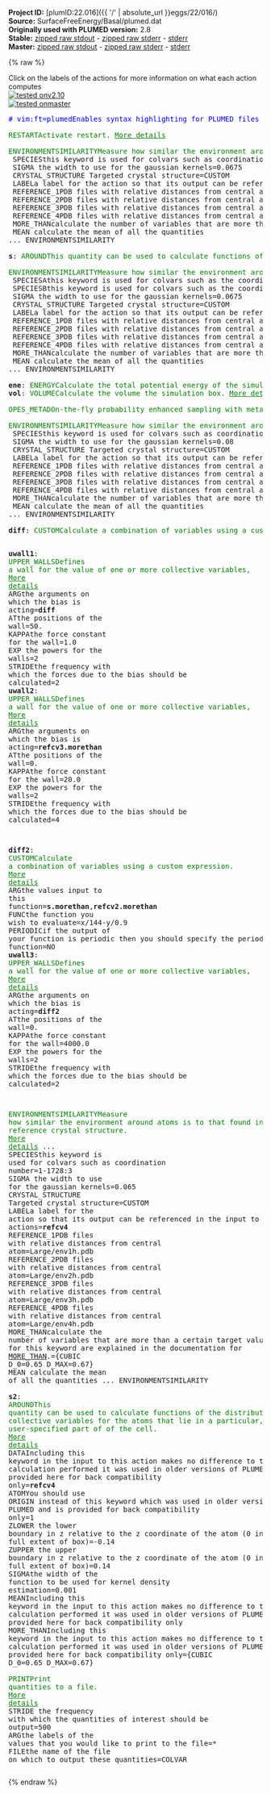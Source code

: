 **Project ID:** [plumID:22.016]({{ '/' | absolute_url }}eggs/22/016/)  
**Source:** SurfaceFreeEnergy/Basal/plumed.dat  
**Originally used with PLUMED version:** 2.8  
**Stable:** [zipped raw stdout](plumed.dat.plumed.stdout.txt.zip) - [zipped raw stderr](plumed.dat.plumed.stderr.txt.zip) - [stderr](plumed.dat.plumed.stderr)  
**Master:** [zipped raw stdout](plumed.dat.plumed_master.stdout.txt.zip) - [zipped raw stderr](plumed.dat.plumed_master.stderr.txt.zip) - [stderr](plumed.dat.plumed_master.stderr)  

{% raw %}
<div class="plumedpreheader">
<div class="headerInfo" id="value_details_data/SurfaceFreeEnergy/Basal/plumed.dat"> Click on the labels of the actions for more information on what each action computes </div>
<div class="containerBadge">
<div class="headerBadge"><a href="plumed.dat.plumed.stderr"><img src="https://img.shields.io/badge/v2.10-passing-green.svg" alt="tested onv2.10" /></a></div>
<div class="headerBadge"><a href="plumed.dat.plumed_master.stderr"><img src="https://img.shields.io/badge/master-passing-green.svg" alt="tested onmaster" /></a></div>
</div>
</div>
<pre class="plumedlisting">
<span class="plumedtooltip" style="color:blue"># vim:ft=plumed<span class="right">Enables syntax highlighting for PLUMED files in vim. See <a href="https://www.plumed.org/doc-master/user-doc/html/vim">here for more details. </a><i></i></span></span>
<br/><span class="plumedtooltip" style="color:green">RESTART<span class="right">Activate restart. <a href="https://www.plumed.org/doc-master/user-doc/html/RESTART" style="color:green">More details</a><i></i></span></span>
<br/><span style="display:none;" id="data/SurfaceFreeEnergy/Basal/plumed.dat">The RESTART action with label <b></b> calculates something</span><span class="plumedtooltip" style="color:green">ENVIRONMENTSIMILARITY<span class="right">Measure how similar the environment around atoms is to that found in some reference crystal structure. <a href="https://www.plumed.org/doc-master/user-doc/html/ENVIRONMENTSIMILARITY" style="color:green">More details</a><i></i></span></span> ...
 <span class="plumedtooltip">SPECIES<span class="right">this keyword is used for colvars such as coordination number<i></i></span></span>=1-1728:3
 <span class="plumedtooltip">SIGMA<span class="right"> the width to use for the gaussian kernels<i></i></span></span>=0.0675
 <span class="plumedtooltip">CRYSTAL_STRUCTURE<span class="right"> Targeted crystal structure<i></i></span></span>=CUSTOM
 <span class="plumedtooltip">LABEL<span class="right">a label for the action so that its output can be referenced in the input to other actions<i></i></span></span>=<b name="data/SurfaceFreeEnergy/Basal/plumed.datrefcv" onclick='showPath("data/SurfaceFreeEnergy/Basal/plumed.dat","data/SurfaceFreeEnergy/Basal/plumed.datrefcv","data/SurfaceFreeEnergy/Basal/plumed.datrefcv","brown")'>refcv</b>
 <span class="plumedtooltip">REFERENCE_1<span class="right">PDB files with relative distances from central atom<i></i></span></span>=env1h.pdb
 <span class="plumedtooltip">REFERENCE_2<span class="right">PDB files with relative distances from central atom<i></i></span></span>=env2h.pdb
 <span class="plumedtooltip">REFERENCE_3<span class="right">PDB files with relative distances from central atom<i></i></span></span>=env3h.pdb
 <span class="plumedtooltip">REFERENCE_4<span class="right">PDB files with relative distances from central atom<i></i></span></span>=env4h.pdb
 <span class="plumedtooltip">MORE_THAN<span class="right">calculate the number of variables that are more than a certain target value. Options for this keyword are explained in the documentation for <a href="https://www.plumed.org/doc-master/user-doc/html/MORE_THAN">MORE_THAN</a>.<i></i></span></span>={CUBIC D_0=0.60 D_MAX=0.98}
 <span class="plumedtooltip">MEAN<span class="right"> calculate the mean of all the quantities<i></i></span></span>
... ENVIRONMENTSIMILARITY
<br/><span style="display:none;" id="data/SurfaceFreeEnergy/Basal/plumed.datrefcv">The ENVIRONMENTSIMILARITY action with label <b>refcv</b> calculates the following quantities:<table  align="center" frame="void" width="95%" cellpadding="5%"><tr><td width="5%"><b> Quantity </b>  </td><td><b> Description </b> </td></tr><tr><td width="5%">refcv.value</td><td>the environmental similar parameter for each of the input atoms</td></tr><tr><td width="5%">refcv.morethan</td><td>the number of colvars that have a value more than a threshold</td></tr><tr><td width="5%">refcv.mean</td><td>the mean of the colvars</td></tr></table></span><b name="data/SurfaceFreeEnergy/Basal/plumed.dats" onclick='showPath("data/SurfaceFreeEnergy/Basal/plumed.dat","data/SurfaceFreeEnergy/Basal/plumed.dats","data/SurfaceFreeEnergy/Basal/plumed.dats","brown")'>s</b>: <span class="plumedtooltip" style="color:green">AROUND<span class="right">This quantity can be used to calculate functions of the distribution of collective variables for the atoms that lie in a particular, user-specified part of of the cell. <a href="https://www.plumed.org/doc-master/user-doc/html/AROUND" style="color:green">More details</a><i></i></span></span> <span class="plumedtooltip">DATA<span class="right">Including this keyword in the input to this action makes no difference to the calculation performed it was used in older versions of PLUMED and is provided here for back compatibility only<i></i></span></span>=<b name="data/SurfaceFreeEnergy/Basal/plumed.datrefcv">refcv</b> <span class="plumedtooltip">ATOM<span class="right">You should use ORIGIN instead of this keyword which was used in older versions of PLUMED and is provided for back compatibility only<i></i></span></span>=1 <span class="plumedtooltip">ZLOWER<span class="right"> the lower boundary in z relative to the z coordinate of the atom (0 indicates use full extent of box)<i></i></span></span>=-0.5 <span class="plumedtooltip">ZUPPER<span class="right"> the upper boundary in z relative to the z coordinate of the atom (0 indicates use full extent of box)<i></i></span></span>=0.5 <span class="plumedtooltip">SIGMA<span class="right">the width of the function to be used for kernel density estimation<i></i></span></span>=0.03 <span class="plumedtooltip">MEAN<span class="right">Including this keyword in the input to this action makes no difference to the calculation performed it was used in older versions of PLUMED and is provided here for back compatibility only<i></i></span></span> <span class="plumedtooltip">MORE_THAN<span class="right">Including this keyword in the input to this action makes no difference to the calculation performed it was used in older versions of PLUMED and is provided here for back compatibility only<i></i></span></span>={CUBIC D_0=0.60 D_MAX=0.98}
<br/><span style="display:none;" id="data/SurfaceFreeEnergy/Basal/plumed.dats">The AROUND action with label <b>s</b> calculates the following quantities:<table  align="center" frame="void" width="95%" cellpadding="5%"><tr><td width="5%"><b> Quantity </b>  </td><td><b> Description </b> </td></tr><tr><td width="5%">s.value</td><td>sum of values of input CVs in regin of interest</td></tr><tr><td width="5%">s.morethan</td><td>the number of cvs in the region of interest that are more than a certain threshold</td></tr><tr><td width="5%">s.mean</td><td>the average values of the colvar in the region of interest</td></tr></table></span><span class="plumedtooltip" style="color:green">ENVIRONMENTSIMILARITY<span class="right">Measure how similar the environment around atoms is to that found in some reference crystal structure. <a href="https://www.plumed.org/doc-master/user-doc/html/ENVIRONMENTSIMILARITY" style="color:green">More details</a><i></i></span></span> ...
 <span class="plumedtooltip">SPECIESA<span class="right">this keyword is used for colvars such as the coordination number<i></i></span></span>=1
 <span class="plumedtooltip">SPECIESB<span class="right">this keyword is used for colvars such as the coordination number<i></i></span></span>=4-1728:3
 <span class="plumedtooltip">SIGMA<span class="right"> the width to use for the gaussian kernels<i></i></span></span>=0.0675
 <span class="plumedtooltip">CRYSTAL_STRUCTURE<span class="right"> Targeted crystal structure<i></i></span></span>=CUSTOM
 <span class="plumedtooltip">LABEL<span class="right">a label for the action so that its output can be referenced in the input to other actions<i></i></span></span>=<b name="data/SurfaceFreeEnergy/Basal/plumed.datrefcv2" onclick='showPath("data/SurfaceFreeEnergy/Basal/plumed.dat","data/SurfaceFreeEnergy/Basal/plumed.datrefcv2","data/SurfaceFreeEnergy/Basal/plumed.datrefcv2","brown")'>refcv2</b>
 <span class="plumedtooltip">REFERENCE_1<span class="right">PDB files with relative distances from central atom<i></i></span></span>=env1h.pdb
 <span class="plumedtooltip">REFERENCE_2<span class="right">PDB files with relative distances from central atom<i></i></span></span>=env2h.pdb
 <span class="plumedtooltip">REFERENCE_3<span class="right">PDB files with relative distances from central atom<i></i></span></span>=env3h.pdb
 <span class="plumedtooltip">REFERENCE_4<span class="right">PDB files with relative distances from central atom<i></i></span></span>=env4h.pdb
 <span class="plumedtooltip">MORE_THAN<span class="right">calculate the number of variables that are more than a certain target value. Options for this keyword are explained in the documentation for <a href="https://www.plumed.org/doc-master/user-doc/html/MORE_THAN">MORE_THAN</a>.<i></i></span></span>={CUBIC D_0=0.60 D_MAX=0.98}
 <span class="plumedtooltip">MEAN<span class="right"> calculate the mean of all the quantities<i></i></span></span>
... ENVIRONMENTSIMILARITY
<br/><span style="display:none;" id="data/SurfaceFreeEnergy/Basal/plumed.datrefcv2">The ENVIRONMENTSIMILARITY action with label <b>refcv2</b> calculates the following quantities:<table  align="center" frame="void" width="95%" cellpadding="5%"><tr><td width="5%"><b> Quantity </b>  </td><td><b> Description </b> </td></tr><tr><td width="5%">refcv2.value</td><td>the environmental similar parameter for each of the input atoms</td></tr><tr><td width="5%">refcv2.morethan</td><td>the number of colvars that have a value more than a threshold</td></tr><tr><td width="5%">refcv2.mean</td><td>the mean of the colvars</td></tr></table></span><b name="data/SurfaceFreeEnergy/Basal/plumed.datene" onclick='showPath("data/SurfaceFreeEnergy/Basal/plumed.dat","data/SurfaceFreeEnergy/Basal/plumed.datene","data/SurfaceFreeEnergy/Basal/plumed.datene","brown")'>ene</b>: <span class="plumedtooltip" style="color:green">ENERGY<span class="right">Calculate the total potential energy of the simulation box. <a href="https://www.plumed.org/doc-master/user-doc/html/ENERGY" style="color:green">More details</a><i></i></span></span> 
<span style="display:none;" id="data/SurfaceFreeEnergy/Basal/plumed.datene">The ENERGY action with label <b>ene</b> calculates something</span><b name="data/SurfaceFreeEnergy/Basal/plumed.datvol" onclick='showPath("data/SurfaceFreeEnergy/Basal/plumed.dat","data/SurfaceFreeEnergy/Basal/plumed.datvol","data/SurfaceFreeEnergy/Basal/plumed.datvol","brown")'>vol</b>: <span class="plumedtooltip" style="color:green">VOLUME<span class="right">Calculate the volume the simulation box. <a href="https://www.plumed.org/doc-master/user-doc/html/VOLUME" style="color:green">More details</a><i></i></span></span>
<br/><span style="display:none;" id="data/SurfaceFreeEnergy/Basal/plumed.datvol">The VOLUME action with label <b>vol</b> calculates the volume of simulation box</span><span class="plumedtooltip" style="color:green">OPES_METAD<span class="right">On-the-fly probability enhanced sampling with metadynamics-like target distribution. <a href="https://www.plumed.org/doc-master/user-doc/html/OPES_METAD" style="color:green">More details</a><i></i></span></span> <span class="plumedtooltip">ARG<span class="right">the labels of the scalars on which the bias will act<i></i></span></span>=<b name="data/SurfaceFreeEnergy/Basal/plumed.dats">s.morethan</b>,<b name="data/SurfaceFreeEnergy/Basal/plumed.datrefcv2">refcv2.morethan</b> <span class="plumedtooltip">PACE<span class="right">the frequency for kernel deposition<i></i></span></span>=500 <span class="plumedtooltip">STRIDE<span class="right">the frequency with which the forces due to the bias should be calculated<i></i></span></span>=2 <span class="plumedtooltip">TEMP<span class="right"> temperature<i></i></span></span>=312 <span class="plumedtooltip">BARRIER<span class="right">the free energy barrier to be overcome<i></i></span></span>=350 <span class="plumedtooltip">WALKERS_MPI<span class="right"> switch on MPI version of multiple walkers<i></i></span></span> 
<br/><span class="plumedtooltip" style="color:green">ENVIRONMENTSIMILARITY<span class="right">Measure how similar the environment around atoms is to that found in some reference crystal structure. <a href="https://www.plumed.org/doc-master/user-doc/html/ENVIRONMENTSIMILARITY" style="color:green">More details</a><i></i></span></span> ...
 <span class="plumedtooltip">SPECIES<span class="right">this keyword is used for colvars such as coordination number<i></i></span></span>=1-1728:3
 <span class="plumedtooltip">SIGMA<span class="right"> the width to use for the gaussian kernels<i></i></span></span>=0.08
 <span class="plumedtooltip">CRYSTAL_STRUCTURE<span class="right"> Targeted crystal structure<i></i></span></span>=CUSTOM
 <span class="plumedtooltip">LABEL<span class="right">a label for the action so that its output can be referenced in the input to other actions<i></i></span></span>=<b name="data/SurfaceFreeEnergy/Basal/plumed.datrefcv3" onclick='showPath("data/SurfaceFreeEnergy/Basal/plumed.dat","data/SurfaceFreeEnergy/Basal/plumed.datrefcv3","data/SurfaceFreeEnergy/Basal/plumed.datrefcv3","brown")'>refcv3</b>
 <span class="plumedtooltip">REFERENCE_1<span class="right">PDB files with relative distances from central atom<i></i></span></span>=env1c.pdb
 <span class="plumedtooltip">REFERENCE_2<span class="right">PDB files with relative distances from central atom<i></i></span></span>=env2c.pdb
 <span class="plumedtooltip">REFERENCE_3<span class="right">PDB files with relative distances from central atom<i></i></span></span>=env3c.pdb
 <span class="plumedtooltip">REFERENCE_4<span class="right">PDB files with relative distances from central atom<i></i></span></span>=env4c.pdb
 <span class="plumedtooltip">MORE_THAN<span class="right">calculate the number of variables that are more than a certain target value. Options for this keyword are explained in the documentation for <a href="https://www.plumed.org/doc-master/user-doc/html/MORE_THAN">MORE_THAN</a>.<i></i></span></span>={CUBIC D_0=1.00 D_MAX=1.13}
 <span class="plumedtooltip">MEAN<span class="right"> calculate the mean of all the quantities<i></i></span></span>
... ENVIRONMENTSIMILARITY
<br/><span style="display:none;" id="data/SurfaceFreeEnergy/Basal/plumed.datrefcv3">The ENVIRONMENTSIMILARITY action with label <b>refcv3</b> calculates the following quantities:<table  align="center" frame="void" width="95%" cellpadding="5%"><tr><td width="5%"><b> Quantity </b>  </td><td><b> Description </b> </td></tr><tr><td width="5%">refcv3.value</td><td>the environmental similar parameter for each of the input atoms</td></tr><tr><td width="5%">refcv3.morethan</td><td>the number of colvars that have a value more than a threshold</td></tr><tr><td width="5%">refcv3.mean</td><td>the mean of the colvars</td></tr></table></span><b name="data/SurfaceFreeEnergy/Basal/plumed.datdiff" onclick='showPath("data/SurfaceFreeEnergy/Basal/plumed.dat","data/SurfaceFreeEnergy/Basal/plumed.datdiff","data/SurfaceFreeEnergy/Basal/plumed.datdiff","brown")'>diff</b>: <span class="plumedtooltip" style="color:green">CUSTOM<span class="right">Calculate a combination of variables using a custom expression. <a href="https://www.plumed.org/doc-master/user-doc/html/CUSTOM" style="color:green">More details</a><i></i></span></span> <span class="plumedtooltip">ARG<span class="right">the values input to this function<i></i></span></span>=<b name="data/SurfaceFreeEnergy/Basal/plumed.datrefcv">refcv.morethan</b>,<b name="data/SurfaceFreeEnergy/Basal/plumed.dats">s.morethan</b> <span class="plumedtooltip">FUNC<span class="right">the function you wish to evaluate<i></i></span></span>=x-y <span class="plumedtooltip">PERIODIC<span class="right">if the output of your function is periodic then you should specify the periodicity of the function<i></i></span></span>=NO

<span style="display:none;" id="data/SurfaceFreeEnergy/Basal/plumed.datdiff">The CUSTOM action with label <b>diff</b> calculates the following quantities:<table  align="center" frame="void" width="95%" cellpadding="5%"><tr><td width="5%"><b> Quantity </b>  </td><td><b> Description </b> </td></tr><tr><td width="5%">diff.value</td><td>an arbitrary function</td></tr></table></span><b name="data/SurfaceFreeEnergy/Basal/plumed.datuwall1" onclick='showPath("data/SurfaceFreeEnergy/Basal/plumed.dat","data/SurfaceFreeEnergy/Basal/plumed.datuwall1","data/SurfaceFreeEnergy/Basal/plumed.datuwall1","brown")'>uwall1</b>: <span class="plumedtooltip" style="color:green">UPPER_WALLS<span class="right">Defines a wall for the value of one or more collective variables, <a href="https://www.plumed.org/doc-master/user-doc/html/UPPER_WALLS" style="color:green">More details</a><i></i></span></span> <span class="plumedtooltip">ARG<span class="right">the arguments on which the bias is acting<i></i></span></span>=<b name="data/SurfaceFreeEnergy/Basal/plumed.datdiff">diff</b> <span class="plumedtooltip">AT<span class="right">the positions of the wall<i></i></span></span>=50. <span class="plumedtooltip">KAPPA<span class="right">the force constant for the wall<i></i></span></span>=1.0 <span class="plumedtooltip">EXP<span class="right"> the powers for the walls<i></i></span></span>=2 <span class="plumedtooltip">STRIDE<span class="right">the frequency with which the forces due to the bias should be calculated<i></i></span></span>=2
<span style="display:none;" id="data/SurfaceFreeEnergy/Basal/plumed.datuwall1">The UPPER_WALLS action with label <b>uwall1</b> calculates the following quantities:<table  align="center" frame="void" width="95%" cellpadding="5%"><tr><td width="5%"><b> Quantity </b>  </td><td><b> Description </b> </td></tr><tr><td width="5%">uwall1.bias</td><td>the instantaneous value of the bias potential</td></tr><tr><td width="5%">uwall1.force2</td><td>the instantaneous value of the squared force due to this bias potential</td></tr></table></span><b name="data/SurfaceFreeEnergy/Basal/plumed.datuwall2" onclick='showPath("data/SurfaceFreeEnergy/Basal/plumed.dat","data/SurfaceFreeEnergy/Basal/plumed.datuwall2","data/SurfaceFreeEnergy/Basal/plumed.datuwall2","brown")'>uwall2</b>: <span class="plumedtooltip" style="color:green">UPPER_WALLS<span class="right">Defines a wall for the value of one or more collective variables, <a href="https://www.plumed.org/doc-master/user-doc/html/UPPER_WALLS" style="color:green">More details</a><i></i></span></span> <span class="plumedtooltip">ARG<span class="right">the arguments on which the bias is acting<i></i></span></span>=<b name="data/SurfaceFreeEnergy/Basal/plumed.datrefcv3">refcv3.morethan</b> <span class="plumedtooltip">AT<span class="right">the positions of the wall<i></i></span></span>=0. <span class="plumedtooltip">KAPPA<span class="right">the force constant for the wall<i></i></span></span>=20.0 <span class="plumedtooltip">EXP<span class="right"> the powers for the walls<i></i></span></span>=2 <span class="plumedtooltip">STRIDE<span class="right">the frequency with which the forces due to the bias should be calculated<i></i></span></span>=4

<span style="display:none;" id="data/SurfaceFreeEnergy/Basal/plumed.datuwall2">The UPPER_WALLS action with label <b>uwall2</b> calculates the following quantities:<table  align="center" frame="void" width="95%" cellpadding="5%"><tr><td width="5%"><b> Quantity </b>  </td><td><b> Description </b> </td></tr><tr><td width="5%">uwall2.bias</td><td>the instantaneous value of the bias potential</td></tr><tr><td width="5%">uwall2.force2</td><td>the instantaneous value of the squared force due to this bias potential</td></tr></table></span><b name="data/SurfaceFreeEnergy/Basal/plumed.datdiff2" onclick='showPath("data/SurfaceFreeEnergy/Basal/plumed.dat","data/SurfaceFreeEnergy/Basal/plumed.datdiff2","data/SurfaceFreeEnergy/Basal/plumed.datdiff2","brown")'>diff2</b>: <span class="plumedtooltip" style="color:green">CUSTOM<span class="right">Calculate a combination of variables using a custom expression. <a href="https://www.plumed.org/doc-master/user-doc/html/CUSTOM" style="color:green">More details</a><i></i></span></span> <span class="plumedtooltip">ARG<span class="right">the values input to this function<i></i></span></span>=<b name="data/SurfaceFreeEnergy/Basal/plumed.dats">s.morethan</b>,<b name="data/SurfaceFreeEnergy/Basal/plumed.datrefcv2">refcv2.morethan</b> <span class="plumedtooltip">FUNC<span class="right">the function you wish to evaluate<i></i></span></span>=x/144-y/0.9 <span class="plumedtooltip">PERIODIC<span class="right">if the output of your function is periodic then you should specify the periodicity of the function<i></i></span></span>=NO
<span style="display:none;" id="data/SurfaceFreeEnergy/Basal/plumed.datdiff2">The CUSTOM action with label <b>diff2</b> calculates the following quantities:<table  align="center" frame="void" width="95%" cellpadding="5%"><tr><td width="5%"><b> Quantity </b>  </td><td><b> Description </b> </td></tr><tr><td width="5%">diff2.value</td><td>an arbitrary function</td></tr></table></span><b name="data/SurfaceFreeEnergy/Basal/plumed.datuwall3" onclick='showPath("data/SurfaceFreeEnergy/Basal/plumed.dat","data/SurfaceFreeEnergy/Basal/plumed.datuwall3","data/SurfaceFreeEnergy/Basal/plumed.datuwall3","brown")'>uwall3</b>: <span class="plumedtooltip" style="color:green">UPPER_WALLS<span class="right">Defines a wall for the value of one or more collective variables, <a href="https://www.plumed.org/doc-master/user-doc/html/UPPER_WALLS" style="color:green">More details</a><i></i></span></span> <span class="plumedtooltip">ARG<span class="right">the arguments on which the bias is acting<i></i></span></span>=<b name="data/SurfaceFreeEnergy/Basal/plumed.datdiff2">diff2</b> <span class="plumedtooltip">AT<span class="right">the positions of the wall<i></i></span></span>=0. <span class="plumedtooltip">KAPPA<span class="right">the force constant for the wall<i></i></span></span>=4000.0 <span class="plumedtooltip">EXP<span class="right"> the powers for the walls<i></i></span></span>=2 <span class="plumedtooltip">STRIDE<span class="right">the frequency with which the forces due to the bias should be calculated<i></i></span></span>=2

<span style="display:none;" id="data/SurfaceFreeEnergy/Basal/plumed.datuwall3">The UPPER_WALLS action with label <b>uwall3</b> calculates the following quantities:<table  align="center" frame="void" width="95%" cellpadding="5%"><tr><td width="5%"><b> Quantity </b>  </td><td><b> Description </b> </td></tr><tr><td width="5%">uwall3.bias</td><td>the instantaneous value of the bias potential</td></tr><tr><td width="5%">uwall3.force2</td><td>the instantaneous value of the squared force due to this bias potential</td></tr></table></span><span class="plumedtooltip" style="color:green">ENVIRONMENTSIMILARITY<span class="right">Measure how similar the environment around atoms is to that found in some reference crystal structure. <a href="https://www.plumed.org/doc-master/user-doc/html/ENVIRONMENTSIMILARITY" style="color:green">More details</a><i></i></span></span> ...
 <span class="plumedtooltip">SPECIES<span class="right">this keyword is used for colvars such as coordination number<i></i></span></span>=1-1728:3
 <span class="plumedtooltip">SIGMA<span class="right"> the width to use for the gaussian kernels<i></i></span></span>=0.065
 <span class="plumedtooltip">CRYSTAL_STRUCTURE<span class="right"> Targeted crystal structure<i></i></span></span>=CUSTOM
 <span class="plumedtooltip">LABEL<span class="right">a label for the action so that its output can be referenced in the input to other actions<i></i></span></span>=<b name="data/SurfaceFreeEnergy/Basal/plumed.datrefcv4" onclick='showPath("data/SurfaceFreeEnergy/Basal/plumed.dat","data/SurfaceFreeEnergy/Basal/plumed.datrefcv4","data/SurfaceFreeEnergy/Basal/plumed.datrefcv4","brown")'>refcv4</b>
 <span class="plumedtooltip">REFERENCE_1<span class="right">PDB files with relative distances from central atom<i></i></span></span>=Large/env1h.pdb
 <span class="plumedtooltip">REFERENCE_2<span class="right">PDB files with relative distances from central atom<i></i></span></span>=Large/env2h.pdb
 <span class="plumedtooltip">REFERENCE_3<span class="right">PDB files with relative distances from central atom<i></i></span></span>=Large/env3h.pdb
 <span class="plumedtooltip">REFERENCE_4<span class="right">PDB files with relative distances from central atom<i></i></span></span>=Large/env4h.pdb
 <span class="plumedtooltip">MORE_THAN<span class="right">calculate the number of variables that are more than a certain target value. Options for this keyword are explained in the documentation for <a href="https://www.plumed.org/doc-master/user-doc/html/MORE_THAN">MORE_THAN</a>.<i></i></span></span>={CUBIC D_0=0.65 D_MAX=0.67}
 <span class="plumedtooltip">MEAN<span class="right"> calculate the mean of all the quantities<i></i></span></span>
... ENVIRONMENTSIMILARITY
<br/><span style="display:none;" id="data/SurfaceFreeEnergy/Basal/plumed.datrefcv4">The ENVIRONMENTSIMILARITY action with label <b>refcv4</b> calculates the following quantities:<table  align="center" frame="void" width="95%" cellpadding="5%"><tr><td width="5%"><b> Quantity </b>  </td><td><b> Description </b> </td></tr><tr><td width="5%">refcv4.value</td><td>the environmental similar parameter for each of the input atoms</td></tr><tr><td width="5%">refcv4.morethan</td><td>the number of colvars that have a value more than a threshold</td></tr><tr><td width="5%">refcv4.mean</td><td>the mean of the colvars</td></tr></table></span><b name="data/SurfaceFreeEnergy/Basal/plumed.dats2" onclick='showPath("data/SurfaceFreeEnergy/Basal/plumed.dat","data/SurfaceFreeEnergy/Basal/plumed.dats2","data/SurfaceFreeEnergy/Basal/plumed.dats2","brown")'>s2</b>: <span class="plumedtooltip" style="color:green">AROUND<span class="right">This quantity can be used to calculate functions of the distribution of collective variables for the atoms that lie in a particular, user-specified part of of the cell. <a href="https://www.plumed.org/doc-master/user-doc/html/AROUND" style="color:green">More details</a><i></i></span></span> <span class="plumedtooltip">DATA<span class="right">Including this keyword in the input to this action makes no difference to the calculation performed it was used in older versions of PLUMED and is provided here for back compatibility only<i></i></span></span>=<b name="data/SurfaceFreeEnergy/Basal/plumed.datrefcv4">refcv4</b> <span class="plumedtooltip">ATOM<span class="right">You should use ORIGIN instead of this keyword which was used in older versions of PLUMED and is provided for back compatibility only<i></i></span></span>=1 <span class="plumedtooltip">ZLOWER<span class="right"> the lower boundary in z relative to the z coordinate of the atom (0 indicates use full extent of box)<i></i></span></span>=-0.14 <span class="plumedtooltip">ZUPPER<span class="right"> the upper boundary in z relative to the z coordinate of the atom (0 indicates use full extent of box)<i></i></span></span>=0.14 <span class="plumedtooltip">SIGMA<span class="right">the width of the function to be used for kernel density estimation<i></i></span></span>=0.001 <span class="plumedtooltip">MEAN<span class="right">Including this keyword in the input to this action makes no difference to the calculation performed it was used in older versions of PLUMED and is provided here for back compatibility only<i></i></span></span> <span class="plumedtooltip">MORE_THAN<span class="right">Including this keyword in the input to this action makes no difference to the calculation performed it was used in older versions of PLUMED and is provided here for back compatibility only<i></i></span></span>={CUBIC D_0=0.65 D_MAX=0.67}
<br/><span style="display:none;" id="data/SurfaceFreeEnergy/Basal/plumed.dats2">The AROUND action with label <b>s2</b> calculates the following quantities:<table  align="center" frame="void" width="95%" cellpadding="5%"><tr><td width="5%"><b> Quantity </b>  </td><td><b> Description </b> </td></tr><tr><td width="5%">s2.value</td><td>sum of values of input CVs in regin of interest</td></tr><tr><td width="5%">s2.morethan</td><td>the number of cvs in the region of interest that are more than a certain threshold</td></tr><tr><td width="5%">s2.mean</td><td>the average values of the colvar in the region of interest</td></tr></table></span><span class="plumedtooltip" style="color:green">PRINT<span class="right">Print quantities to a file. <a href="https://www.plumed.org/doc-master/user-doc/html/PRINT" style="color:green">More details</a><i></i></span></span> <span class="plumedtooltip">STRIDE<span class="right"> the frequency with which the quantities of interest should be output<i></i></span></span>=500  <span class="plumedtooltip">ARG<span class="right">the labels of the values that you would like to print to the file<i></i></span></span>=* <span class="plumedtooltip">FILE<span class="right">the name of the file on which to output these quantities<i></i></span></span>=COLVAR
</pre>
{% endraw %}
